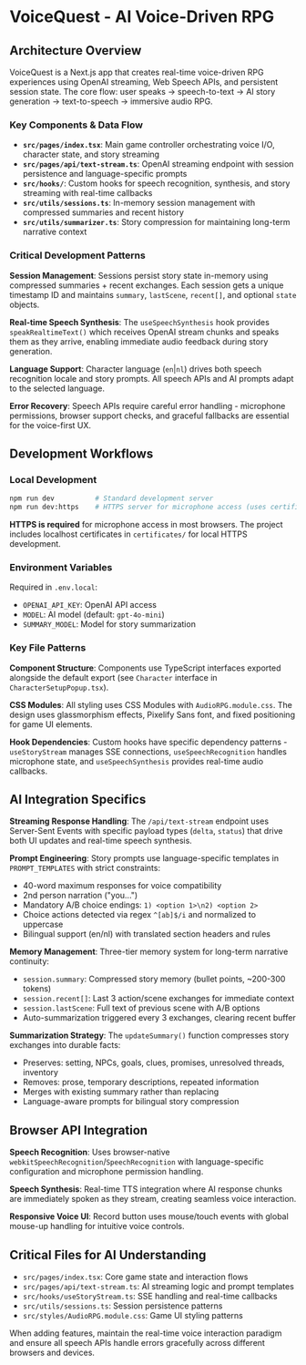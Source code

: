 # VoiceQuest - AI Voice-Driven RPG

## Architecture Overview

VoiceQuest is a Next.js app that creates real-time voice-driven RPG experiences using OpenAI streaming, Web Speech APIs, and persistent session state. The core flow: user speaks → speech-to-text → AI story generation → text-to-speech → immersive audio RPG.

### Key Components & Data Flow

- **`src/pages/index.tsx`**: Main game controller orchestrating voice I/O, character state, and story streaming
- **`src/pages/api/text-stream.ts`**: OpenAI streaming endpoint with session persistence and language-specific prompts
- **`src/hooks/`**: Custom hooks for speech recognition, synthesis, and story streaming with real-time callbacks
- **`src/utils/sessions.ts`**: In-memory session management with compressed summaries and recent history
- **`src/utils/summarizer.ts`**: Story compression for maintaining long-term narrative context

### Critical Development Patterns

**Session Management**: Sessions persist story state in-memory using compressed summaries + recent exchanges. Each session gets a unique timestamp ID and maintains `summary`, `lastScene`, `recent[]`, and optional `state` objects.

**Real-time Speech Synthesis**: The `useSpeechSynthesis` hook provides `speakRealtimeText()` which receives OpenAI stream chunks and speaks them as they arrive, enabling immediate audio feedback during story generation.

**Language Support**: Character language (`en`|`nl`) drives both speech recognition locale and story prompts. All speech APIs and AI prompts adapt to the selected language.

**Error Recovery**: Speech APIs require careful error handling - microphone permissions, browser support checks, and graceful fallbacks are essential for the voice-first UX.

## Development Workflows

### Local Development

```bash
npm run dev          # Standard development server
npm run dev:https    # HTTPS server for microphone access (uses certificates/)
```

**HTTPS is required** for microphone access in most browsers. The project includes localhost certificates in `certificates/` for local HTTPS development.

### Environment Variables

Required in `.env.local`:

- `OPENAI_API_KEY`: OpenAI API access
- `MODEL`: AI model (default: `gpt-4o-mini`)
- `SUMMARY_MODEL`: Model for story summarization

### Key File Patterns

**Component Structure**: Components use TypeScript interfaces exported alongside the default export (see `Character` interface in `CharacterSetupPopup.tsx`).

**CSS Modules**: All styling uses CSS Modules with `AudioRPG.module.css`. The design uses glassmorphism effects, Pixelify Sans font, and fixed positioning for game UI elements.

**Hook Dependencies**: Custom hooks have specific dependency patterns - `useStoryStream` manages SSE connections, `useSpeechRecognition` handles microphone state, and `useSpeechSynthesis` provides real-time audio callbacks.

## AI Integration Specifics

**Streaming Response Handling**: The `/api/text-stream` endpoint uses Server-Sent Events with specific payload types (`delta`, `status`) that drive both UI updates and real-time speech synthesis.

**Prompt Engineering**: Story prompts use language-specific templates in `PROMPT_TEMPLATES` with strict constraints:

- 40-word maximum responses for voice compatibility
- 2nd person narration ("you...")
- Mandatory A/B choice endings: `1) <option 1>\n2) <option 2>`
- Choice actions detected via regex `^[ab]$/i` and normalized to uppercase
- Bilingual support (en/nl) with translated section headers and rules

**Memory Management**: Three-tier memory system for long-term narrative continuity:

- `session.summary`: Compressed story memory (bullet points, ~200-300 tokens)
- `session.recent[]`: Last 3 action/scene exchanges for immediate context
- `session.lastScene`: Full text of previous scene with A/B options
- Auto-summarization triggered every 3 exchanges, clearing recent buffer

**Summarization Strategy**: The `updateSummary()` function compresses story exchanges into durable facts:

- Preserves: setting, NPCs, goals, clues, promises, unresolved threads, inventory
- Removes: prose, temporary descriptions, repeated information
- Merges with existing summary rather than replacing
- Language-aware prompts for bilingual story compression

## Browser API Integration

**Speech Recognition**: Uses browser-native `webkitSpeechRecognition`/`SpeechRecognition` with language-specific configuration and microphone permission handling.

**Speech Synthesis**: Real-time TTS integration where AI response chunks are immediately spoken as they stream, creating seamless voice interaction.

**Responsive Voice UI**: Record button uses mouse/touch events with global mouse-up handling for intuitive voice controls.

## Critical Files for AI Understanding

- `src/pages/index.tsx`: Core game state and interaction flows
- `src/pages/api/text-stream.ts`: AI streaming logic and prompt templates
- `src/hooks/useStoryStream.ts`: SSE handling and real-time callbacks
- `src/utils/sessions.ts`: Session persistence patterns
- `src/styles/AudioRPG.module.css`: Game UI styling patterns

When adding features, maintain the real-time voice interaction paradigm and ensure all speech APIs handle errors gracefully across different browsers and devices.
